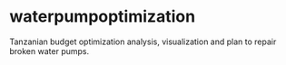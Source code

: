 # waterpumpoptimization
Tanzanian budget optimization analysis, visualization and plan to repair broken water pumps.
